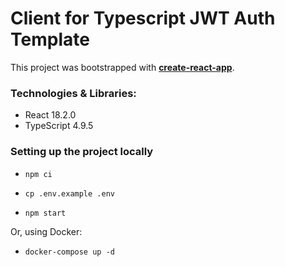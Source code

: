 # Client for Typescript JWT Auth Template

This project was bootstrapped with **[create-react-app](https://github.com/facebook/create-react-app)**.

### Technologies & Libraries:

- React 18.2.0
- TypeScript 4.9.5

### Setting up the project locally

- `npm ci`

- `cp .env.example .env`

- `npm start`

Or, using Docker:

- `docker-compose up -d`
